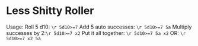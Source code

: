# Less Shitty Roller
Usage:
Roll 5 d10: `\r 5d10>=7`
Add 5 auto successes: `\r 5d10>=7 5a`
Multiply successes by 2:`\r 5d10>=7 x2`
Put it all together: `\r 5d10>=7 5a x2`
OR: `\r 5d10>=7 x2 5a`
